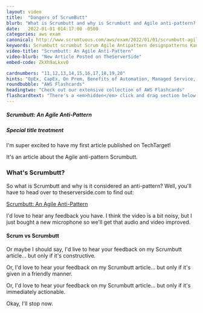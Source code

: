 ```yaml
---
layout: video
title:  "Dangers of ScrumButt"
blurb: "What is Scrumbutt and why is Scrumbutt and Agile anti-pattern? We'll explain all the problems with Scrumbutt here quickly."
date:   2022-01-01 014:17:00 -0500
categories: aws exam
canonical: http://www.scrumtuous.com/aws/exam/2022/01/01/scrumbutt-agile-antipattern-scrum.html
keywords: Scrumbutt scrumbut Scrum Agile Antipattern designpatterns Kanban XP DevOps DevSecOps Management
video-title: "Scrumbutt: An Agile Anti-Pattern"
video-blurb: "New Article Posted on TheServerSide"
embed-code: ZkXh9aLkxv0

cardnumbers: "11,12,13,14,15,16,17,18,19,20"
hints: "OpEx, CapEx, On Prem, Benefits of Automation, Managed Service, Design for Failure, Monolithic architectures, Parallel Computing, RDS, ECS, EKS, DynamoDB"
roundbubble: "AWS Flashcards"
headingtwo: "Check out our extensive collection of AWS Flashcards"
flashcardtext: "There's a <em>hidden</em> click and drag section below for hints."
---
```




<div class="card mt-5">
  <div class="card-header">
    <h5>Scrumbutt: An Agile Anti-Pattern</h5>
  </div>
  <div class="card-body">
    <h5 class="card-title">Special title treatment</h5>
    <p>I'm super excited to have my first article published on TechTarget!</p>

<p>It's an article about the Agile anti-pattern Scrumbutt.</p>

<h3>What's Scrumbutt? </h3>

<p>So what is Scrumbutt and why is it considered an anti-pattern? Well, you'll have to head over to theserverside.com to find out:</p>

<p><a href="https://www.theserverside.com/tip/Why-you-must-avoid-ScrumBut-at-all-costs">Scrumbutt: An Agile Anti-Pattern</a></p>

<p>I'd love to hear any feedback you have. I think the video is a bit noisy, but I just bought a new microphone so we'll get that audio and video improved.</p>

<h4> Scrum vs Scrumbutt</h4>

<p>Or maybe I should say, I'd live to hear your feedback on my Scrumbutt article... but only if it's constructive.</p>

<p>Or, I'd love to hear your feedback on my Scrumbutt article... but only if it's given in a friendly manner.</p>

<p>Or, I'd love to hear your feedback on my Scrumbutt article... but only if it's immediately actionable.</p>

<p>Okay, I'll stop now.</p>

  </div>
</div>








  

